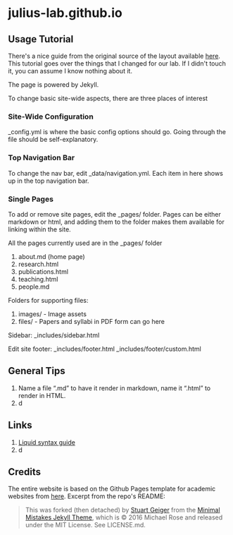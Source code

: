 # julius-lab.github.io


## Usage Tutorial
There's a nice guide from the original source of the layout available [here](https://academicpages.github.io/markdown/). This tutorial goes over the things that I changed for our lab. If I didn't touch it, you can assume I know nothing about it.

The page is powered by Jekyll.

To change basic site-wide aspects, there are three places of interest
### Site-Wide Configuration
_config.yml is where the basic config options should go. Going through the file should be self-explanatory.

### Top Navigation Bar
To change the nav bar, edit _data/navigation.yml. Each item in here shows up in the top navigation bar.

### Single Pages
To add or remove site pages, edit the _pages/ folder. Pages can be either markdown or html, and adding them to the folder makes them available for linking within the site.

All the pages currently used are in the _pages/ folder
1. about.md (home page)
2. research.html
3. publications.html
4. teaching.html
5. people.md

Folders for supporting files:
1. images/ - Image assets
2. files/ - Papers and syllabi in PDF form can go here

Sidebar:
_includes/sidebar.html

Edit site footer:
_includes/footer.html
_includes/footer/custom.html

## General Tips
1. Name a file “.md” to have it render in markdown, name it “.html” to render in HTML.
2. d

## Links
1. [Liquid syntax guide](https://shopify.github.io/liquid/tags/control-flow/)
2. d


## Credits
The entire website is based on the Github Pages template for academic websites from [here](https://github.com/academicpages/academicpages.github.io). Excerpt from the repo's README:
> This was forked (then detached) by [Stuart Geiger](https://github.com/staeiou) from the [Minimal Mistakes Jekyll Theme](https://mmistakes.github.io/minimal-mistakes/), which is © 2016 Michael Rose and released under the MIT License. See LICENSE.md. 
